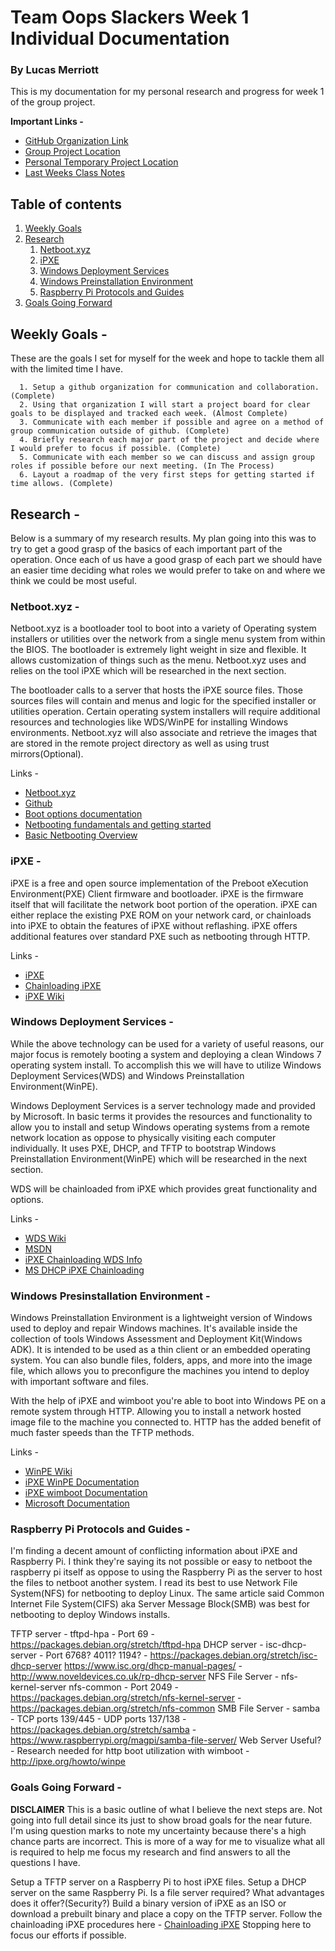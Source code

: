# Team Oops Slackers Week 1 Individual Documentation
### By Lucas Merriott

This is my documentation for my personal research and progress for week 1 of the group project.

**Important Links -**
* [GitHub Organization Link](https://github.com/OopsSlackers)
* [Group Project Location](https://github.com/orgs/OopsSlackers/projects/1)
* [Personal Temporary Project Location](https://github.com/luschool/oopsslackerstemp/projects/1?add_cards_query=is%3Aopen)
* [Last Weeks Class Notes](https://github.com/luschool/oopsslackerstemp/blob/master/Notes.md)

## Table of contents
1. [Weekly Goals](#goals)
2. [Research](#research)
   1. [Netboot.xyz](#netbootxyz)
   1. [iPXE](#ipxe)
   1. [Windows Deployment Services](#wds)
   1. [Windows Preinstallation Environment](#winpe)
   1. [Raspberry Pi Protocols and Guides](#raspbpi)
3. [Goals Going Forward](#future)

<a name="goals"></a>

## Weekly Goals - 

These are the goals I set for myself for the week and hope to tackle them all with the limited time I have.

      1. Setup a github organization for communication and collaboration. (Complete)
      2. Using that organization I will start a project board for clear goals to be displayed and tracked each week. (Almost Complete)
      3. Communicate with each member if possible and agree on a method of group communication outside of github. (Complete)
      4. Briefly research each major part of the project and decide where I would prefer to focus if possible. (Complete) 
      5. Communicate with each member so we can discuss and assign group roles if possible before our next meeting. (In The Process) 
      6. Layout a roadmap of the very first steps for getting started if time allows. (Complete)

<a name="research"></a>

## Research - 

Below is a summary of my research results. My plan going into this was to try to get a good grasp of the basics of each 
important part of the operation. Once each of us have a good grasp of each part we should have an easier time deciding
what roles we would prefer to take on and where we think we could be most useful. 

<a name="netbootxyz"></a>

### Netboot.xyz -  

Netboot.xyz is a bootloader tool to boot into a variety of Operating system installers or utilities over the network from 
a single menu system from within the BIOS. The bootloader is extremely light weight in size and flexible. It allows customization 
of things such as the menu. Netboot.xyz uses and relies on the tool iPXE which will be researched in the next section. 

The bootloader calls to a server that hosts the iPXE source files. Those sources files will contain and menus and logic for
the specified installer or utilities operation. Certain operating system installers will require additional resources
and technologies like WDS/WinPE for installing Windows environments. Netboot.xyz will also associate and retrieve the images 
that are stored in the remote project directory as well as using trust mirrors(Optional).

Links - 
* [Netboot.xyz](https://netboot.xyz/)
* [Github](https://github.com/antonym/netboot.xyz)
* [Boot options documentation](http://netbootxyz.readthedocs.io/en/latest/boot-ipxe/)
* [Netbooting fundamentals and getting started](http://networkboot.org/fundamentals/)
* [Basic Netbooting Overview](http://www.opsschool.org/en/latest/netbooting.html)

<a name="ipxe"></a>

### iPXE -  

iPXE is a free and open source implementation of the Preboot eXecution Environment(PXE) Client firmware and bootloader.
iPXE is the firmware itself that will facilitate the network boot portion of the operation. iPXE can either replace the 
existing PXE ROM on your network card, or chainloads into iPXE to obtain the features of iPXE without reflashing. 
iPXE offers additional features over standard PXE such as netbooting through HTTP.

Links -
* [iPXE](http://ipxe.org/start)
* [Chainloading iPXE](http://ipxe.org/howto/chainloading)
* [iPXE Wiki](https://en.wikipedia.org/wiki/IPXE)

<a name="wds"></a>

### Windows Deployment Services -  

While the above technology can be used for a variety of useful reasons, our major focus is remotely 
booting a system and deploying a clean Windows 7 operating system install. To accomplish this 
we will have to utilize Windows Deployment Services(WDS) and Windows Preinstallation Environment(WinPE).

Windows Deployment Services is a server technology made and provided by Microsoft. In basic terms it provides the 
resources and functionality to allow you to install and setup Windows operating systems from a remote network 
location as oppose to physically visiting each computer individually. It uses PXE, DHCP, and TFTP to bootstrap 
Windows Preinstallation Environment(WinPE) which will be researched in the next section.

WDS will be chainloaded from iPXE which provides great functionality and options. 

Links -
* [WDS Wiki](https://en.wikipedia.org/wiki/Windows_Deployment_Services)
* [MSDN](https://msdn.microsoft.com/en-us/library/cc265612.aspx)
* [iPXE Chainloading WDS Info](http://ipxe.org/appnote/chainload_wds)
* [MS DHCP iPXE Chainloading](http://ipxe.org/howto/msdhcp#pxe_chainloading)

<a name="winpe"></a>

### Windows Presinstallation Environment - 

Windows Preinstallation Environment is a lightweight version of Windows used to deploy and repair Windows machines. It's available 
inside the collection of tools Windows Assessment and Deployment Kit(Windows ADK). It is intended to be used as a thin client or
an embedded operating system. You can also bundle files, folders, apps, and more into the image file, which allows you to preconfigure
the machines you intend to deploy with important software and files. 

With the help of iPXE and wimboot you're able to boot into Windows PE on a remote system through HTTP. Allowing you to install 
a network hosted image file to the machine you connected to. HTTP has the added benefit of much faster speeds than the TFTP methods. 

Links - 
* [WinPE Wiki](https://en.wikipedia.org/wiki/Windows_Preinstallation_Environment)
* [iPXE WinPE Documentation](http://ipxe.org/howto/winpe)
* [iPXE wimboot Documentation](http://ipxe.org/wimboot)
* [Microsoft Documentation](https://docs.microsoft.com/en-us/windows-hardware/manufacture/desktop/winpe-intro)

<a name="raspbpi"></a>

### Raspberry Pi Protocols and Guides -  

I'm finding a decent amount of conflicting information about iPXE and Raspberry Pi. I think they're saying its not possible or easy
to netboot the raspberry pi itself as oppose to using the Raspberry Pi as the server to host the files to netboot another system.
I read its best to use Network File System(NFS) for netbooting to deploy Linux.
The same article said Common Internet File System(CIFS) aka Server Message Block(SMB) was best for netbooting to deploy Windows installs.

TFTP server - tftpd-hpa - Port 69 - https://packages.debian.org/stretch/tftpd-hpa
DHCP server - isc-dhcp-server - Port 6768? 4011? 1194? - https://packages.debian.org/stretch/isc-dhcp-server
https://www.isc.org/dhcp-manual-pages/ - http://www.noveldevices.co.uk/rp-dhcp-server
NFS File Server - nfs-kernel-server nfs-common - Port 2049 - https://packages.debian.org/stretch/nfs-kernel-server - https://packages.debian.org/stretch/nfs-common
SMB File Server - samba - TCP ports 139/445 - UDP ports 137/138 - https://packages.debian.org/stretch/samba - https://www.raspberrypi.org/magpi/samba-file-server/
Web Server Useful? - Research needed for http boot utilization with wimboot - http://ipxe.org/howto/winpe

<a name="future"></a>

### Goals Going Forward -  

**DISCLAIMER** This is a basic outline of what I believe the next steps are. Not going into full detail since its 
just to show broad goals for the near future. I'm using question marks to note my uncertainty because there's a 
high chance parts are incorrect. This is more of a way for me to visualize what all is required to help me focus 
my research and find answers to all the questions I have. 

Setup a TFTP server on a Raspberry Pi to host iPXE files.
Setup a DHCP server on the same Raspberry Pi.
Is a file server required? What advantages does it offer?(Security?)
Build a binary version of iPXE as an ISO or download a prebuilt binary and place a copy on the TFTP server.
Follow the chainloading iPXE procedures here - [Chainloading iPXE](http://ipxe.org/howto/chainloading)
Stopping here to focus our efforts if possible. 



